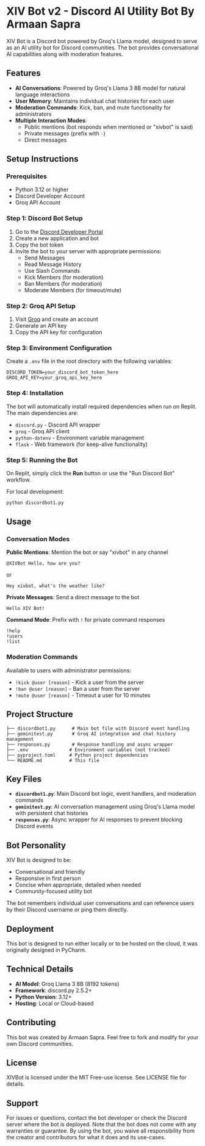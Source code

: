 
# XIV Bot v2 - Discord AI Utility Bot By Armaan Sapra

XIV Bot is a Discord bot powered by Groq's Llama model, designed to serve as an AI utility bot for Discord communities. The bot provides conversational AI capabilities along with moderation features. 

## Features

- **AI Conversations**: Powered by Groq's Llama 3 8B model for natural language interactions
- **User Memory**: Maintains individual chat histories for each user
- **Moderation Commands**: Kick, ban, and mute functionality for administrators
- **Multiple Interaction Modes**: 
  - Public mentions (bot responds when mentioned or "xivbot" is said)
  - Private messages (prefix with `-`)
  - Direct messages

## Setup Instructions

### Prerequisites

- Python 3.12 or higher
- Discord Developer Account
- Groq API Account

### Step 1: Discord Bot Setup

1. Go to the [Discord Developer Portal](https://discord.com/developers/applications)
2. Create a new application and bot
3. Copy the bot token
4. Invite the bot to your server with appropriate permissions:
   - Send Messages
   - Read Message History
   - Use Slash Commands
   - Kick Members (for moderation)
   - Ban Members (for moderation)
   - Moderate Members (for timeout/mute)

### Step 2: Groq API Setup

1. Visit [Groq](https://groq.com/) and create an account
2. Generate an API key
3. Copy the API key for configuration

### Step 3: Environment Configuration

Create a `.env` file in the root directory with the following variables:

```env
DISCORD_TOKEN=your_discord_bot_token_here
GROQ_API_KEY=your_groq_api_key_here
```

### Step 4: Installation

The bot will automatically install required dependencies when run on Replit. The main dependencies are:

- `discord.py` - Discord API wrapper
- `groq` - Groq API client
- `python-dotenv` - Environment variable management
- `flask` - Web framework (for keep-alive functionality)

### Step 5: Running the Bot

On Replit, simply click the **Run** button or use the "Run Discord Bot" workflow.

For local development:
```bash
python discordbot1.py
```

## Usage

### Conversation Modes

**Public Mentions**: Mention the bot or say "xivbot" in any channel
```
@XIVBot Hello, how are you?
```
or
```
Hey xivbot, what's the weather like?
```

**Private Messages**: Send a direct message to the bot
```
Hello XIV Bot!
```

**Command Mode**: Prefix with `!` for private command responses
```
!help
!users
!list
```

### Moderation Commands

Available to users with administrator permissions:

- `!kick @user [reason]` - Kick a user from the server
- `!ban @user [reason]` - Ban a user from the server  
- `!mute @user [reason]` - Timeout a user for 10 minutes

## Project Structure

```
├── discordbot1.py      # Main bot file with Discord event handling
├── geminitest.py       # Groq AI integration and chat history management
├── responses.py        # Response handling and async wrapper
├── .env               # Environment variables (not tracked)
├── pyproject.toml     # Python project dependencies
└── README.md          # This file
```

## Key Files

- **`discordbot1.py`**: Main Discord bot logic, event handlers, and moderation commands
- **`geminitest.py`**: AI conversation management using Groq's Llama model with persistent chat histories
- **`responses.py`**: Async wrapper for AI responses to prevent blocking Discord events

## Bot Personality

XIV Bot is designed to be:
- Conversational and friendly
- Responsive in first person
- Concise when appropriate, detailed when needed
- Community-focused utility bot

The bot remembers individual user conversations and can reference users by their Discord username or ping them directly.

## Deployment

This bot is designed to run either locally or to be hosted on the cloud, it was originally designed in PyCharm.

## Technical Details

- **AI Model**: Groq Llama 3 8B (8192 tokens)
- **Framework**: discord.py 2.5.2+
- **Python Version**: 3.12+
- **Hosting**: Local or Cloud-based

## Contributing

This bot was created by Armaan Sapra. Feel free to fork and modify for your own Discord communities.

## License

XIVBot is licensed under the MIT Free-use license. See LICENSE file for details.

## Support

For issues or questions, contact the bot developer or check the Discord server where the bot is deployed. Note that the bot does not come with any warranties or guarantee. By using the bot, you waive all responsibility from the creator and contributors for what it does and its use-cases.
